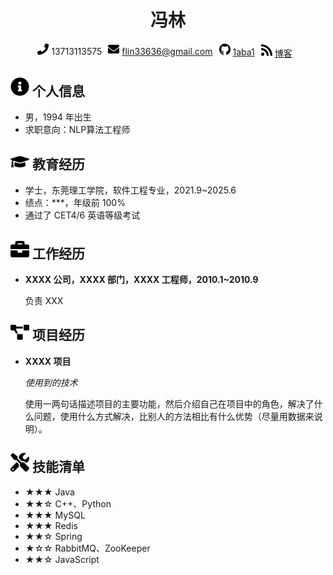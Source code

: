 <style>
    .contact-info {
        display: flex; /* 使用 Flexbox 布局 */
        justify-content: center; /* 让内容水平居中 */
    }
    .contact-info span {
        margin-right: 10px; /* 添加一些间距，使得元素之间有一定的间隔 */
    }
</style>

<center>
    <h1>冯林</h1>
    <div class="contact-info">
        <span>
            <img src="./assets/phone-solid.svg" width="18px">
            13713113575
        </span>
        <span>
            <img src="./assets/envelope-solid.svg" width="18px">
            <a href="mailto:flin33636@gmail.com">flin33636@gmail.com</a>
        </span>
        <span>
            <img src="./assets/github-brands.svg" width="18px">
            <a href="https://github.com/1aba1">1aba1</a>
        </span>
        <span>
            <img src="./assets/rss-solid.svg" width="18px">
            <a href="#">博客</a>
        </span>
    </div>
</center>


## <img src="./assets/info-circle-solid.svg" width="30px"> 个人信息 

 - 男，1994 年出生
 - 求职意向：NLP算法工程师

## <img src="./assets/graduation-cap-solid.svg" width="30px"> 教育经历

- 学士，东莞理工学院，软件工程专业，2021.9~2025.6
- 绩点：***，年级前 100%
- 通过了 CET4/6 英语等级考试

## <img src="./assets/briefcase-solid.svg" width="30px"> 工作经历

- **XXXX 公司，XXXX 部门，XXXX 工程师，2010.1~2010.9**

   负责 XXX

## <img src="./assets/project-diagram-solid.svg" width="30px"> 项目经历

- **XXXX 项目**

  *使用到的技术*

  使用一两句话描述项目的主要功能，然后介绍自己在项目中的角色，解决了什么问题，使用什么方式解决，比别人的方法相比有什么优势（尽量用数据来说明）。

## <img src="./assets/tools-solid.svg" width="30px"> 技能清单

- ★★★ Java
- ★★☆ C++、Python
- ★★★ MySQL
- ★★★ Redis
- ★★☆ Spring
- ★☆☆ RabbitMQ、ZooKeeper
- ★★☆ JavaScript